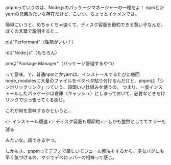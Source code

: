 pnpmっていうのは、Node.jsのパッケージマネージャーの一種だよ！
npmとかyarnの兄弟みたいな存在だけど、こいつ、ちょっとイケメンでさ。

簡単にいうと、めちゃくちゃ速くて、ディスク容量を節約できる賢い子なんだ。
ぼくの言葉で説明すると…

pは"Performant"（性能がいい！）

nは"Node.js"（もちろん）

pmは"Package Manager"（パッケージ管理するやつ）

って意味。で、普通npmとかyarnは、インストールするたびに毎回node_modulesに大量のファイルをベタベタ貼り付けるんだけど、pnpmは「シンボリックリンク」っていう、超頭いい仕組みを使うの。
つまり、一度インストールしたパッケージは倉庫（キャッシュ）にしまっておいて、必要なときだけリンクで引っ張ってくる感じ。

これが何を意味するかというと…

👉 インストール爆速
👉 ディスク容量も爆節約
👉 しかも整然としててエラーも減る

みたいな。超できるやつ。

しかもさ、pnpmってデフォで厳しいモジュール解決をするから、変なバグにも早く気づけるの。マジでデベロッパーの相棒って感じ。
